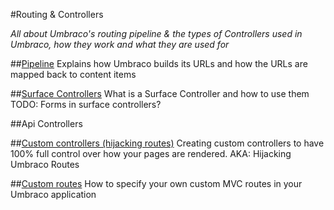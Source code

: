#Routing & Controllers

_All about Umbraco's routing pipeline & the types of Controllers used in Umbraco, how they work and what they are used for_

##[Pipeline](Request-Pipeline/index.md)
Explains how Umbraco builds its URLs and how the URLs are mapped back to content items

##[Surface Controllers](surface-controllers.md)
What is a Surface Controller and how to use them
	TODO:	Forms in surface controllers?

##Api Controllers



##[Custom controllers (hijacking routes)](custom-controllers.md)
Creating custom controllers to have 100% full control over how your pages are rendered. AKA: Hijacking Umbraco Routes

##[Custom routes](custom-routes.md)
How to specify your own custom MVC routes in your Umbraco application